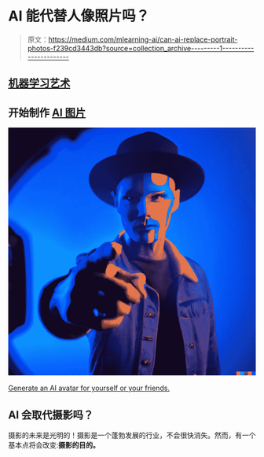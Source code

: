 # AI 能代替人像照片吗？

> 原文：<https://medium.com/mlearning-ai/can-ai-replace-portrait-photos-f239cd3443db?source=collection_archive---------1----------------------->

## [机器学习艺术](https://mlearning.substack.com/p/how-are-realistic-virtual-humans?r=z7zu8&s=w&utm_campaign=post&utm_medium=web)

## 开始制作 [AI 图片](https://evartology.substack.com/p/how-to-draw-ai-caricatures?r=9hp4d&s=w&utm_campaign=post&utm_medium=web)

[![](img/27002a5e282acfcf8129d8fea941840b.png)](https://evartology.substack.com/p/how-to-draw-ai-caricatures?r=9hp4d&s=w&utm_campaign=post&utm_medium=web)

[Generate an AI avatar for yourself or your friends.](https://evartology.substack.com/p/how-to-draw-ai-caricatures?r=9hp4d&s=w&utm_campaign=post&utm_medium=web)

## AI 会取代摄影吗？

摄影的未来是光明的！摄影是一个蓬勃发展的行业，不会很快消失。然而，有一个基本点将会改变:**摄影的目的。**